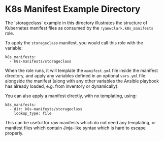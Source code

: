 # K8s Manifest Example Directory

The 'storageclass' example in this directory illustrates the structure of Kubernetes manifest files as consumed by the `ryanwclark.k8s_manifests` role.

To apply the `storageclass` manifest, you would call this role with the variable:

    k8s_manifests:
      - k8s-manifests/storageclass

When the role runs, it will template the `manifest.yml` file inside the manifest directory, and apply any variables defined in an optional `vars.yml` file alongside the manifest (along with any other variables the Ansible playbook has already loaded, e.g. from inventory or dynamically).

You can also apply a manifest directly, with no templating, using:

    k8s_manifests:
      - dir: k8s-manifests/storageclass
        lookup_type: file

This can be useful for raw manifests which do not need any templating, or manifest files which contain Jinja-like syntax which is hard to escape properly.
